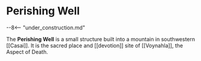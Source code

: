 # Perishing Well

--8<-- "under_construction.md"

The **Perishing Well** is a small structure built into a mountain in southwestern [[Casai]]. It is the sacred place and [[devotion]] site of [[Voynahla]], the Aspect of Death.